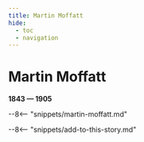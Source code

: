 ```yaml
---
title: Martin Moffatt
hide:
  - toc
  - navigation 
---
```


# Martin Moffatt

**1843 — 1905**

--8<-- "snippets/martin-moffatt.md"

--8<-- "snippets/add-to-this-story.md"